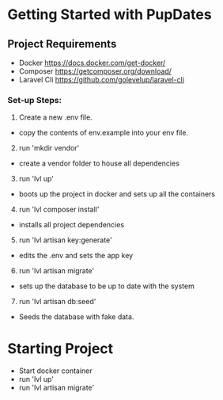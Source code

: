 # Getting Started with PupDates

## Project Requirements

- Docker https://docs.docker.com/get-docker/
- Composer https://getcomposer.org/download/
- Laravel Cli https://github.com/golevelup/laravel-cli

### Set-up Steps:
1. Create a new .env file.
- copy the contents of env.example into your env file. 
2. run 'mkdir vendor' 
- create a vendor folder to house all dependencies
3. run 'lvl up'
- boots up the project in docker and sets up all the containers
4. run 'lvl composer install'
- installs all project dependencies 
5. run 'lvl artisan key:generate'
- edits the .env and sets the app key
6. run 'lvl artisan migrate'
- sets up the database to be up to date with the system 
7. run 'lvl artisan db:seed'
- Seeds the database with fake data. 

# Starting Project 
- Start docker container
- run 'lvl up'
- run 'lvl artisan migrate'